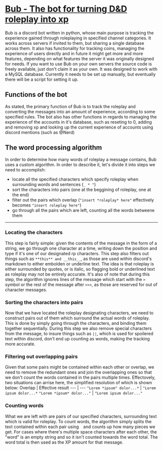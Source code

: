 # <u>Bub - The bot for turning D&D roleplay into xp</u>
Bub is a discord bot written in python, whose main purpose is tracking the experience gained through roleplaying in specified channel categories. It works across servers if invited to them, but sharing a single database across them. It also has functionality for tracking coins, managing the experience of users directly and in future it might get more and more features, depending on what features the server it was originally designed for needs.
If you want to use Bub on your own servers the source code is freely available, just don't claim it as your own. It was designed to work with a MySQL database. Currently it needs to be set up manually, but eventually there will be a script for setting it up.

## Functions of the bot
As stated, the primary function of Bub is to track the roleplay and converting the messages into an amount of experience, according to some specified rules. The bot also has other functions in regards to managing the experience of the accounts in it's database, such as reseting to 0, adding and removing xp and looking up the current experience of accounts using discord mentions (such as @Nerd)

## The word processing algorithm
In order to determine how many words of roleplay a message contains, Bub uses a custom algorithm. In order to describe it, let's divide it into steps we need to accomplish:

- locate all the specified characters which specify roleplay when surrounding words and sentences (`_ * "`)
- sort the characters into pairs (one at the beggining of roleplay, one at the end)
- filter out the pairs which overlap (`"insert *roleplay* here"` effectively becomes `"insert roleplay here"`)
- go through all the pairs which are left, counting all the words betweene them

___

### Locating the characters
This step is fairly simple: given the contents of the message in the form of a string, we go through one character at a time, writing down the position and type if it's one of our designated rp characters. This step also filters out things such as `**this** and __this__`, as those are used within discord's markdown to either embolden or underline text. The idea is that roleplay is either surrounded by quotes, or is italic, so flagging bold or underlined text as roleplay may not be entirely accurate. It's also of note that during this step, the algorithm ignores lines of the message which start with the `> ` symbol or the rest of the message after `>>>`, as those are reserved for out of character messages.

### Sorting the characters into pairs
Now that we have located the roleplay designating characters, we need to construct pairs out of them which surround the actual words of roleplay. This is done by simply going through the characters, and binding them together sequentially. During this step we also remove special characters from the message, to insure things such as `||`, which is used for spoilered text within discord, don't end up counting as words, making the tracking more accurate.

### Filtering out overlapping pairs
Given that some pairs might be contained within each other or overlap, we need to remove the redundant ones and join the overlapping ones so that we don't count the words contained in the pairs multiple times. Effectovely, two situations can arrise here, the simplified resolution of which is shown below:
 Overlap | Effective result
 --- | ---
 `"Lorem *ipsum" dolor...*` | `"Lorem ipsum dolor...*`
 `"Lorem *ipsum* dolor..."` | `"Lorem ipsum dolor..."`

### Counting words
What we are left with are pairs of our specified characters, surrounding text which is valid for roleplay. To count words, the algorithm simply splits the text contained within each pair using ` ` and counts up how many pieces we get. For cases where there's multiple space characters after each other, the "word" is an empty string and so it isn't counted towards the word total. The word total is then used as the XP amount for that message.
